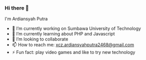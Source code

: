 ### Hi there 👋

I'm Ardiansyah Putra

- 🔭 I’m currently working on Sumbawa University of Technology
- 🌱 I’m currently learning about PHP and Javascript
- 👯 I’m looking to collaborate
- 📫 How to reach me: xcz.ardiansyahputra2468@gmail.com
- ⚡ Fun fact: play video games and like to try new technology
